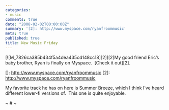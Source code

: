 ```yaml
---
categories:
- music
comments: true
date: "2008-02-02T00:00:00Z"
summary: '[2]: http://www.myspace.com/ryanfroommusic'
meta: true
published: true
title: New Music Friday
---
```


[![M_7826ca385b434f5a4dea435cd148cc18][2]][2]My good friend Eric’s baby brother, Ryan is finally on Myspace.  [Check it out][2].  

 []: http://www.myspace.com/ryanfroommusic
 [2]: http://www.myspace.com/ryanfroommusic

My favorite track he has on here is Summer Breeze, which I think I’ve heard different lower-fi versions of.  This one is quite enjoyable.  

~ # ~